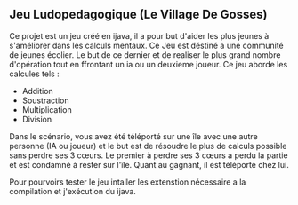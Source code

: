 ## Jeu Ludopedagogique (Le Village De Gosses)

Ce projet est un jeu créé en ijava, il a pour but d'aider les plus jeunes à s'améliorer dans les calculs mentaux.
Ce Jeu est déstiné a une communité de jeunes écolier. Le but de ce dernier et de realiser le plus grand nombre d'opération
tout en ffrontant un ia ou un deuxieme joueur. Ce jeu aborde les calcules tels :
- 	Addition
-	Soustraction
-	Multiplication 
-	Division

Dans le scénario, vous avez été téléporté sur une île avec une autre personne (IA ou joueur) et le but est de résoudre le plus de calculs possible sans perdre ses 3 cœurs. Le premier à perdre ses 3 cœurs a perdu la partie et est condamné à rester sur l'île. Quant au gagnant, il est téléporté chez lui.

Pour pourvoirs tester le jeu intaller les extenstion nécessaire a la compilation et j'exécution du ijava.
